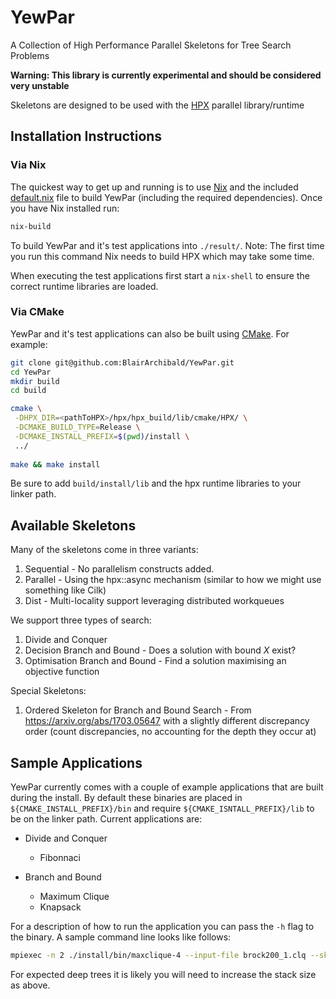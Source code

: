 # YewPar

A Collection of High Performance Parallel Skeletons for Tree Search Problems

**Warning: This library is currently experimental and should be considered very unstable**

Skeletons are designed to be used with
the [HPX](https://github.com/STEllAR-GROUP/hpx) parallel library/runtime

## Installation Instructions

### Via Nix

The quickest way to get up and running is to use [Nix](https://nixos.org/nix/)
and the included [default.nix](default.nix) file to build YewPar (including the required
dependencies). Once you have Nix installed run:

```bash
nix-build
```

To build YewPar and it's test applications into `./result/`. 
Note: The first time you run this command Nix needs to build HPX which may take some time.

When executing the test applications first start a `nix-shell` to ensure the correct runtime libraries are loaded.

### Via CMake

YewPar and it's test applications can also be built using
[CMake](https://cmake.org/). For example:

```bash
git clone git@github.com:BlairArchibald/YewPar.git
cd YewPar
mkdir build
cd build

cmake \
 -DHPX_DIR=<pathToHPX>/hpx/hpx_build/lib/cmake/HPX/ \
 -DCMAKE_BUILD_TYPE=Release \
 -DCMAKE_INSTALL_PREFIX=$(pwd)/install \
 ../
 
make && make install
```

Be sure to add `build/install/lib` and the hpx runtime libraries to your linker path.

## Available Skeletons

Many of the skeletons come in three variants:

1. Sequential - No parallelism constructs added.
2. Parallel   - Using the hpx::async mechanism (similar to how we might use something like Cilk)
3. Dist       - Multi-locality support leveraging distributed workqueues

We support three types of search:

1. Divide and Conquer
2. Decision Branch and Bound - Does a solution with bound *X* exist?
3. Optimisation Branch and Bound - Find a solution maximising an objective function

Special Skeletons:

1. Ordered Skeleton for Branch and Bound Search - From
   https://arxiv.org/abs/1703.05647 with a slightly different discrepancy order
   (count discrepancies, no accounting for the depth they occur at)

## Sample Applications

YewPar currently comes with a couple of example applications that are built
during the install. By default these binaries are placed in `${CMAKE_INSTALL_PREFIX}/bin` and require `${CMAKE_ISNTALL_PREFIX}/lib` to be on the linker path. Current applications are:

- Divide and Conquer
  - Fibonnaci

- Branch and Bound
  - Maximum Clique
  - Knapsack

For a description of how to run the application you can pass the `-h` flag to the binary. A sample command line looks like follows:

```bash
mpiexec -n 2 ./install/bin/maxclique-4 --input-file brock200_1.clq --skeleton-type dist --spawn-depth 2 --hpx:threads 8 --hpx:ini=hpx.stacks.small_size=0x20000
```

For expected deep trees it is likely you will need to increase the stack size as above.
